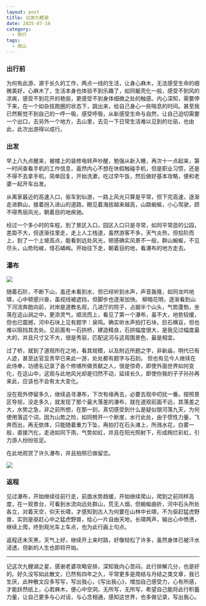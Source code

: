 ```yaml
---
layout: post
title: 记游九鲤湖
date: 2025-07-18
category:
  - 旅行
tags:
  - 爬山
---
```


### 出行前

为何有此游，源于长久的工作，两点一线的生活，让身心麻木，无法感受生命的细微美好，心麻木了，生活本身也体验不到乐趣了，如同躯壳化一般，感受不到风的凉爽，感受不到花开的艳丽，更感受不到身体细微之处的触感。内心深知，需要停下来，在一个如杂技跑圈的状态下，跳出来，给自己身心一些喘息的时间。甚至我已然察觉不到自己的一呼一吸，感受呼吸，从新感受生命与自然，让自己迫切需要一个出口，去另外一个地方，去山里，去见一下日常生活难以见到的壮丽，也由此，此次出游得以成行。

### 出发

早上八九点醒来，被楼上的装修电转声吵醒，勉强从新入睡，再次十一点起来，第一时间查看手机的工作信息，虽然内心不想在休假触碰手机，但是职业习惯，还是不得不去拿手机，简单回复，开始洗漱，吃过早午饭，然后做好基本攻略，便和老婆一起开车出发。

从离家最近的高速入口，驱车到仙游，一路上风光只算是平常，但下完高速，逐渐走进群山，接着拐入进山的道路，眼见着海拔越来越高，山路蜿蜒，小心驾驶，顾不得秀丽风光，朝着目的地疾驰。

经过一个多小时的车程，到了景区入口，园区入口只是寻常，如同平常逛的公园，差距不大，但逐渐往里走，走上人工栈道，虽然游客不多，天气炎热，但拾阶而上，到了一个上坡高点，能看到远处风光，顿感确实风景不一般，群山蜿蜒，不见尽头，山势险峻，怪石嶙峋。开始往下走，朝着目的地，看瀑布的地方走去。

### 瀑布

<img src="https://wx1.sinaimg.cn/mw690/006bADohgy1i3iadsj8iaj30u01gb7bo.jpg">




随着石阶，不断下山，虽还未看到水，但已经听到水声，声音轰隆，如同龙吟地啸，心中顿感兴奋，虽视线被遮挡，但脚步也逐渐加快。
柳暗花明，逐渐看到山下河流奔跑向前，对岸是道教名观，几进厅的院子，占据半个山头，气势蓬勃，坐落在这山涧之中，更添灵气，顺流而上，看见了第一个瀑布，虽不大，地势较缓，但也已震撼，河中石块上见有题字：泉鸣。确实听水声拍打石块，巨石横亘，但也难以阻挡其去处。见前面有一石拱桥，建造精良，石拱幅度很大，是我见过幅度最大的，并且尺寸又不大，很是秀丽，匹配这河与这周围景色，最是相宜。

过了桥，就到了道观所在之地，看其规模，以及附近所题之字，非新庙，明代已有人迹，甚至达官显贵早已来此一游，处处都有题字与石刻。
但也有见今人继续在此侍奉，功德名记录了各个修缮所做贡献之人，很是惊奇，即使外面世界如何变化，在这山中，这观与此地风光却是归然不动，延续长久，即使你我的子子孙孙再来此，应该也不会有太大变化。

没在观外停留多久，继续追寻瀑布，下次有缘再去，必要去观中叨扰一番。按照景区导视，没走多久，就发现了那个最大落差的瀑布，就在道观前面不远，其落差之大，水势之急，非之前所想，在那一刻，真切感受到什么是疑似银河落九天，为何使用落这个词，因为山势之险，如同劈开一个断崖，水行此处，由于惯性力量，飞奔而出，再无依体，只能随着重力下坠，再拍打在石头滩上，所溅水花，白雾一般，直接汽化，走进如同下雨，气势如虹，并且在阳光照射下，形成绚烂彩虹，引力游人纷纷驻足。

在此地观赏了许久瀑布，并且拍照已做留恋。

<img src="https://wx4.sinaimg.cn/mw690/006bADohgy1i3iadpuoifj30u01487c0.jpg">

### 返程

见过瀑布，开始继续往前行走，前面水势趋缓，开始继续爬山，爬到之前同样高度，在一观景台，可看到水流向远处群山，荒无人烟，但蜿蜒曲折，河中石头所处各立，对着天空，仰天长啸，才感知到古人为何要在山林中长啸，不为驱赶猛虎野兽，实则是驱赶心中之猛虎野兽，给心一片自由天地，长啸两声，输出心中愤懑，继续上爬，终到观光车上车点，也为此行画上句点。

返程还未天黑，天气上好，继续开上来时路，好像轻松了许多，虽然身体已被汗水浸透，但新的人生也即将开始。

---

记这次九鲤湖之星，感谢老婆攻略安排，深知我内心苦闷，此行排解几分，也是好的。好久没写如此散文，已然有四年之久，平常更多是周结与月结之类文章，我已生厌，此种散文应多写写，写出我心，《写出我心》，增加自己感受力，心有所感，才能跃然纸上，心若麻木，便心中空洞，无所写，无所写，希望自己能将此行积蓄力量，让自己更多与心对话，与心念相通，感知这世界，也多做记录，写出我心。
